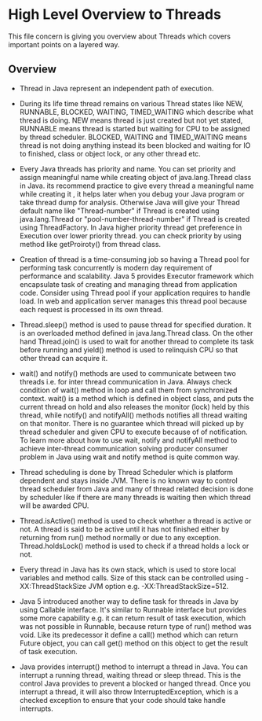 
# High Level Overview to Threads

This file concern is giving you overview about Threads which covers important points on a layered way. 

## Overview 

* Thread in Java represent an independent path of execution.

* During its life time thread remains on various Thread states like NEW, RUNNABLE, BLOCKED, WAITING, TIMED_WAITING which describe what thread is doing. NEW means thread is just created but not yet stated, RUNNABLE means thread is started but waiting for CPU to be assigned by thread scheduler. BLOCKED, WAITING and TIMED_WAITING means thread is not doing anything instead its been blocked and waiting for IO to finished, class or object lock, or any other thread etc.

* Every Java threads has priority and name. You can set priority and assign meaningful name while creating object of java.lang.Thread class in Java. its recommend practice to give every thread a meaningful name while creating it , it helps later when you debug your Java program or take thread dump for analysis. Otherwise Java will give your Thread default name like "Thread-number" if Thread is created using java.lang.Thread or "pool-number-thread-number" if Thread is created using ThreadFactory. In Java higher priority thread get preference in Execution over lower priority thread. you can check priority by using method like getProiroty() from thread class.

* Creation of thread is a time-consuming job so having a Thread pool for performing task concurrently is modern day requirement of performance and scalability. Java 5 provides Executor framework which encapsulate task of creating and managing thread from application code. Consider using Thread pool if your application requires to handle load. In web and application server manages this thread pool because each request is processed in its own thread.

* Thread.sleep() method is used to pause thread for specified duration. It is an overloaded method defined in java.lang.Thread class. On the other hand Thread.join() is used to wait for another thread to complete its task before running and yield() method is used to relinquish CPU so that other thread can acquire it.

* wait() and notify() methods are used to communicate between two threads i.e. for inter thread communication in Java. Always check condition of  wait() method in loop and call them from synchronized context. wait() is a method which is defined in object class, and puts the current thread on hold and also releases the monitor (lock) held by this thread,  while notify() and notifyAll() methods notifies all thread waiting on that monitor. There is no guarantee which thread will picked up by thread scheduler and given CPU to execute because of of notification. To learn more about how to use wait, notify and notifyAll method to achieve inter-thread communication solving producer consumer problem in Java using wait and notify method is quite common way.

* Thread scheduling is done by Thread Scheduler which is platform dependent and stays inside JVM. There is no known way to control thread scheduler from Java and many of thread related decision is done by scheduler like if there are many threads is waiting then which thread will be awarded CPU.

* Thread.isActive() method is used to check whether a thread is active or not. A thread is said to be active until it has not finished either by returning from run() method normally or due to any exception. Thread.holdsLock() method is used to check if a thread holds a lock or not.

* Every thread in Java has its own stack, which is used to store local variables and method calls. Size of this stack can be controlled using -XX:ThreadStackSize JVM option e.g. -XX:ThreadStackSize=512.

* Java 5 introduced another way to define task for threads in Java by using Callable interface. It's similar to Runnable interface but provides some more capability e.g. it can return result of task execution, which was not possible in Runnable, because return type of run() method was void. Like its predecessor it define a call() method which can return Future object, you can call get() method on this object to get the result of task execution.

* Java provides interrupt() method to interrupt a thread in Java. You can interrupt a running thread, waiting thread or sleep thread. This is the control Java provides to prevent a blocked or hanged thread. Once you interrupt a thread, it will also throw InterruptedException, which is a checked exception to ensure that your code should take handle interrupts.

